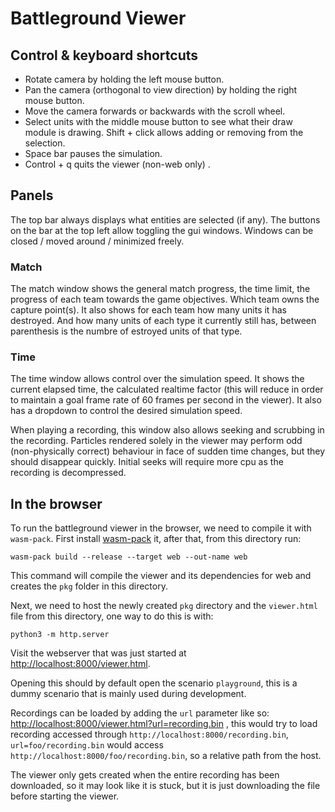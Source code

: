 # Battleground Viewer

## Control & keyboard shortcuts

- Rotate camera by holding the left mouse button.
- Pan the camera (orthogonal to view direction) by holding the right mouse button.
- Move the camera forwards or backwards with the scroll wheel.
- Select units with the middle mouse button to see what their draw module is drawing. Shift + click allows adding or removing from the selection.
- Space bar pauses the simulation.
- Control + q quits the viewer (non-web only) .

## Panels

The top bar always displays what entities are selected (if any). The buttons on the bar at the top
left allow toggling the gui windows. Windows can be closed / moved around / minimized freely.

### Match
The match window shows the general match progress, the time limit, the progress of each team towards
the game objectives. Which team owns the capture point(s). It also shows for each team how many
units it has destroyed. And how many units of each type it currently still has, between parenthesis
is the numbre of estroyed units of that type.

### Time
The time window allows control over the simulation speed. It shows the current elapsed time, the 
calculated realtime factor (this will reduce in order to maintain a goal frame rate of 60 frames per
second in the viewer). It also has a dropdown to control the desired simulation speed.

When playing a recording, this window also allows seeking and scrubbing in the recording. Particles
rendered solely in the viewer may perform odd (non-physically correct) behaviour in face of sudden
time changes, but they should disappear quickly. Initial seeks will require more cpu as the
recording is decompressed.

## In the browser

To run the battleground viewer in the browser, we need to compile it with `wasm-pack`. First install
[wasm-pack](https://github.com/rustwasm/wasm-pack) it, after that, from this directory run:

```
wasm-pack build --release --target web --out-name web
```
This command will compile the viewer and its dependencies for web and creates the `pkg` folder in
this directory.

Next, we need to host the newly created `pkg` directory and the `viewer.html` file from this
directory, one way to do this is with:
```
python3 -m http.server
```

Visit the webserver that was just started at [http://localhost:8000/viewer.html](http://localhost:8000/viewer.html).

Opening this should by default open the scenario `playground`, this is a dummy scenario that is
mainly used during development.

Recordings can be loaded by adding the `url` parameter like so:
[http://localhost:8000/viewer.html?url=recording.bin](http://localhost:8000/viewer.html?url=recording.bin)
, this would try to load recording accessed through `http://localhost:8000/recording.bin`,
`url=foo/recording.bin` would access `http://localhost:8000/foo/recording.bin`, so a relative path
from the host.

The viewer only gets created when the entire recording has been downloaded, so it may look like it
is stuck, but it is just downloading the file before starting the viewer.
